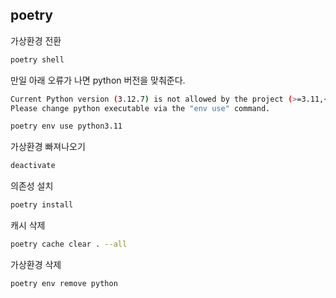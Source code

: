 

## poetry

가상환경 전환
```bash
poetry shell
```

만일 아래 오류가 나면 python 버전을 맞춰준다.
```bash
Current Python version (3.12.7) is not allowed by the project (>=3.11,<3.12).
Please change python executable via the "env use" command.
```

```bash
poetry env use python3.11
```


가상환경 빠져나오기
```bash
deactivate
```

의존성 설치
```bash
poetry install
```

캐시 삭제
```bash
poetry cache clear . --all
```

가상환경 삭제
```bash
poetry env remove python
```

